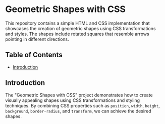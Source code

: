 # Geometric Shapes with CSS

This repository contains a simple HTML and CSS implementation that showcases the creation of geometric shapes using CSS transformations and styles. The shapes include rotated squares that resemble arrows pointing in different directions.

## Table of Contents

- [Introduction](#introduction)

## Introduction

The "Geometric Shapes with CSS" project demonstrates how to create visually appealing shapes using CSS transformations and styling techniques. By combining CSS properties such as `position`, `width`, `height`, `background`, `border-radius`, and `transform`, we can achieve the desired shapes.
